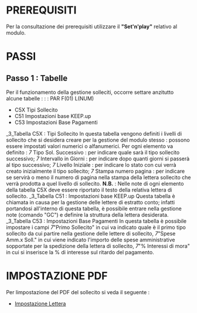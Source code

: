 # PREREQUISITI
Per la consultazione dei prerequisiti utilizzare il **"Set'n'play"** relativo al modulo.

# PASSI
## Passo 1 :  Tabelle
Per il funzionamento della gestione solleciti, occorre settare anzitutto alcune tabelle : 
 :  : PAR F(01) L(NUM)
- C5X Tipi Sollecito
- C51 Impostazioni base KEEP.up
- C53 Impostazioni Base Pagamenti


_3_Tabella C5X :  Tipi Sollecito 
In questa tabella vengono definiti i livelli di sollecito che si desidera creare per la gestione del modulo stesso :  possono essere impostati valori numerici o alfanumerici.
Per ogni elemento va definito : 
_7_ Tipo Sol. Successivo :  per indicare quale sarà il tipo sollecito successivo;
_7_ Intervallo in Giorni : per indicare dopo quanti giorni si passerà al tipo successivo;
_7_ Livello Iniziale : per indicare lo stato con cui verrà creato inizialmente il tipo sollecito;
_7_ Stampa numero pagina :  per indicare se servirà o meno il numero di pagina nella stampa della lettera sollecito che verrà prodotta a quel livello di sollecito.
**N.B.** : Nelle note di ogni elemento della tabella C5X deve essere riportato il testo della relativa lettera di sollecito.
_3_Tabella C51 :  Impostazioni base KEEP.up
Questa tabella è chiamata in causa per la gestione delle lettere di estratto conto; infatti portandosi all'interno di questa tabella, è possibile entrare nella gestione note (comando "GC") e definire la struttura della lettera desiderata.
_3_Tabella C53 :  Impostazioni Base Pagamenti
In questa tabella è possibile impostare i campi _7_"Primo Sollecito" in cui va indicato quale è il primo tipo sollecito da cui partire nella gestione delle lettere di sollecito, _7_"Spese Amm.x Soll." in cui viene indicato l'importo delle spese amministrative sopportate per la spedizione della lettera di sollecito, _7_"% Interessi di mora" in cui si inserisce la % di interesse sul ritardo del pagamento.
# IMPOSTAZIONE PDF
Per limpostazione del PDF del sollecito si veda il seguente : 
- [Impostazione Lettera](Sorgenti/DOC/TA/B£AMO/C5D020_06)
